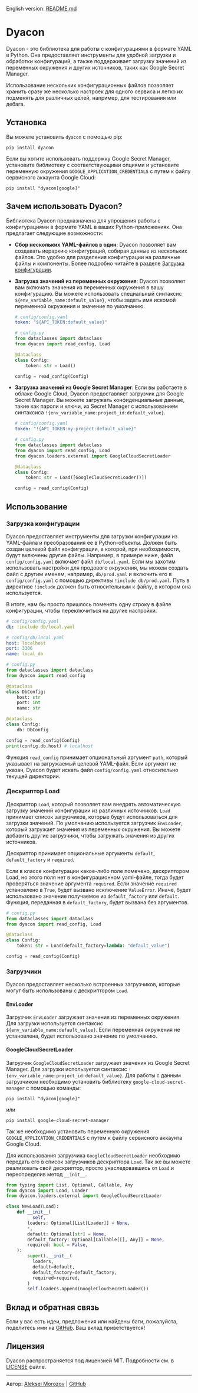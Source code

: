 English version: [README.md](README.md)

# Dyacon

Dyacon - это библиотека для работы с конфигурациями в формате YAML в Python. Она предоставляет инструменты для удобной загрузки и обработки конфигураций, а также поддерживает загрузку значений из переменных окружения и других источников, таких как Google Secret Manager. 

Использование нескольких конфигурационных файлов позволяет хранить сразу же несколько настроек для одного сервиса и легко их подменять для различных целей, например, для тестирования или дебага.

## Установка

Вы можете установить `dyacon` с помощью pip:

```shell
pip install dyacon
```

Если вы хотите использовать поддержку Google Secret Manager, установите библиотеку с соответствующими опциями и установите переменную окружения `GOOGLE_APPLICATION_CREDENTIALS` с путем к файлу сервисного аккаунта Google Cloud:

```shell
pip install "dyacon[google]"
```

## Зачем использовать Dyacon?

Библиотека Dyacon предназначена для упрощения работы с конфигурациями в формате YAML в ваших Python-приложениях. Она предлагает следующие возможности:

- **Сбор нескольких YAML-файлов в один**: Dyacon позволяет вам создавать иерархию конфигураций, собирая данные из нескольких файлов. Это удобно для разделения конфигурации на различные файлы и компоненты. Более подробно читайте в разделе [Загрузка конфигурации](#загрузка-конфигурации).

- **Загрузка значений из переменных окружения**: Dyacon позволяет вам включать значения из переменных окружения в вашу конфигурацию. Вы можете использовать специальный синтаксис `${env_variable_name:default_value}`, чтобы задать имя искомой переменной окружения и значение по умолчанию.
  ```yaml
  # config/config.yaml
  token: "${API_TOKEN:default_value}" 
  ```

  ```python
  # config.py
  from dataclasses import dataclass
  from dyacon import read_config, Load

  @dataclass
  class Config:
      token: str = Load()

  config = read_config(Config)
  ```

- **Загрузка значений из Google Secret Manager**: Если вы работаете в облаке Google Cloud, Dyacon предоставляет загрузчик для Google Secret Manager. Вы можете загружать конфиденциальные данные, такие как пароли и ключи, из Secret Manager с использованием синтаксиса `!{env_variable_name:project_id:default_value}`.
  ```yaml
  # config/config.yaml
  token: "!{API_TOKEN:my-project:default_value}" 
  ```

  ```python
  # config.py
  from dataclasses import dataclass
  from dyacon import read_config, Load
  from dyacon.loaders.external import GoogleCloudSecretLoader

  @dataclass
  class Config:
      token: str = Load([GoogleCloudSecretLoader()])

  config = read_config(Config)
  ```

## Использование

### Загрузка конфигурации

Dyacon предоставляет инструменты для загрузки конфигурации из YAML-файла и преобразования ее в Python-объекты. Должен быть создан целевой файл конфигурации, в которой, при необходимости, будут включены другие файлы. Например, в примере ниже, файл `config/config.yaml` включает файл `db/local.yaml`. Если мы захотим использовать настройки для продового окружения, мы можем создать файл с другим именем, например, `db/prod.yaml` и включить его в `config/config.yaml` с помощью директивы `!include db/prod.yaml`. Путь в директиве `!include` должен быть относительным к файлу, в котором она используется. 

В итоге, нам бы просто пришлось поменять одну строку в файле конфигурации, чтобы переключиться на другие настройки.

```yaml
# config/config.yaml
db: !include db/local.yaml
```

```yaml
# config/db/local.yaml
host: localhost
port: 3306
name: local_db
```

```python
# config.py
from dataclasses import dataclass
from dyacon import read_config

@dataclass
class DbConfig:
    host: str
    port: int
    name: str

@dataclass
class Config:
    db: DbConfig

config = read_config(Config)
print(config.db.host) # localhost
```

Функция `read_config` принимает опциональный аргумент `path`, который указывает на загружаемый целевой YAML-файл. Если аргумент не указан, Dyacon будет искать файл `config/config.yaml` относительно текущей директории.

### Дескриптор Load

Дескриптор `Load`, который позволяет вам внедрять автоматическую загрузку значений конфигурации из различных источников. `Load` принимает список загрузчиков, которые будут использоваться для загрузки значений. По умолчанию используется загрузчик `EnvLoader`, который загружает значения из переменных окружения. Вы можете добавить другие загрузчики, чтобы загружать значения из других источников.

Дескриптор принимает опциональные аргументы `default`, `default_factory` и `required`.

Если в классе конфигурации какое-либо поле помечено, дескриптором Load, но этого поля нет в конфигурационном yaml-файле, тогда будет проверяться значение аргумента `required`. Если значение `required` установлено в `True`, будет вызвано исключение `ValueError`. Иначе, будет использовано значение получаемое из `default_factory` или `default`. Функция, переданная в `default_factory`, будет вызвана без аргументов.

```python
# config.py
from dataclasses import dataclass
from dyacon import read_config, Load

@dataclass
class Config:
    token: str = Load(default_factory=lambda: "default_value")

config = read_config(Config)
```

### Загрузчики

Dyacon предоставляет несколько встроенных загрузчиков, которые могут быть использованы с дескриптором `Load`.

#### EnvLoader

Загрузчик `EnvLoader` загружает значения из переменных окружения. Для загрузки используется синтаксис `${env_variable_name:default_value}`. Если переменная окружения не установлена, будет использовано значение по умолчанию.

#### GoogleCloudSecretLoader

Загрузчик `GoogleCloudSecretLoader` загружает значения из Google Secret Manager. Для загрузки используется синтаксис `!{env_variable_name:project_id:default_value}`. Для работы с данным загрузчиком необходимо установить библиотеку `google-cloud-secret-manager` с помощью команды:

```shell
pip install "dyacon[google]"
```

или

```shell
pip install google-cloud-secret-manager
```

Так же необходимо установить переменную окружения `GOOGLE_APPLICATION_CREDENTIALS` с путем к файлу сервисного аккаунта Google Cloud.

Для использования загрузчика `GoogleCloudSecretLoader` необходимо передать его в список загрузчиков дескриптора `Load`. Так же вы можете реализовать свой дескриптор, просто унаследовавшись от `Load` и переопределив метод `__init__`.

```python
from typing import List, Optional, Callable, Any
from dyacon import Load, Loader
from dyacon.loaders.external import GoogleCloudSecretLoader

class NewLoad(Load):
    def __init__(
          self,
        loaders: Optional[List[Loader]] = None,
        *,
        default: Optional[str] = None,
        default_factory: Optional[Callable[[], Any]] = None,
        required: bool = False,
    ):
        super().__init__(
          loaders,
          default=default,
          default_factory=default_factory,
          required=required,
        )
        self.loaders.append(GoogleCloudSecretLoader())
```


## Вклад и обратная связь

Если у вас есть идеи, предложения или найдены баги, пожалуйста, поделитесь ими на [GitHub](https://github.com/morozov6420/dyacon). Ваш вклад приветствуется!

## Лицензия

Dyacon распространяется под лицензией MIT. Подробности см. в [LICENSE](LICENSE) файле.

---
Автор: [Aleksei Morozov](mailto:morozov6420@gmail.com) | [GitHub](https://github.com/morozov6420)
